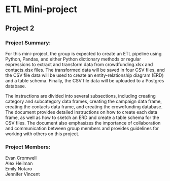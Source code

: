 # ETL Mini-project
## Project 2
### Project Summary:
For this mini-project, the group is expected to create an ETL pipeline using Python, Pandas, and either Python dictionary methods or regular expressions to extract and transform data from crowdfunding.xlsx and contacts.xlsx files. The transformed data will be saved in four CSV files, and the CSV file data will be used to create an entity-relationship diagram (ERD) and a table schema. Finally, the CSV file data will be uploaded to a Postgres database. 

The instructions are divided into several subsections, including creating category and subcategory data frames, creating the campaign data frame, creating the contacts data frame, and creating the crowdfunding database. The document provides detailed instructions on how to create each data frame, as well as how to sketch an ERD and create a table schema for the CSV files. The document also emphasizes the importance of collaboration and communication between group members and provides guidelines for working with others on this project.

### Project Members:
Evan Cromwell\
Alex Heilman\
Emily Notaro\
Jennifer Vincent
